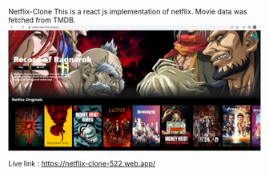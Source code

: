 Netflix-Clone
This is a react js implementation of netflix. Movie data was fetched from TMDB.
![Welcome Page](./frontpage.png)

Live link : https://netflix-clone-522.web.app/
